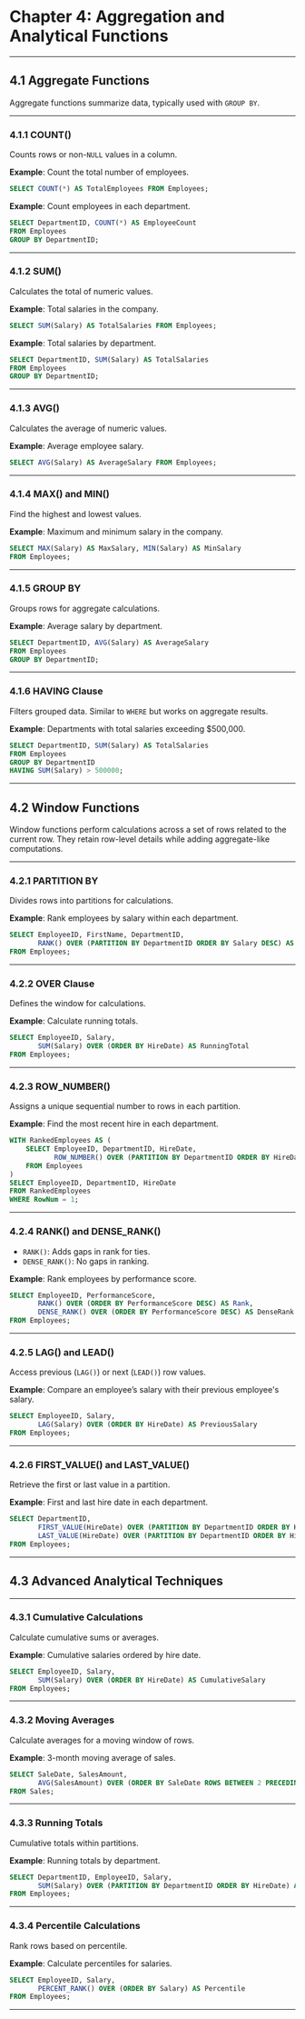 # **Chapter 4: Aggregation and Analytical Functions**
---

## **4.1 Aggregate Functions**

Aggregate functions summarize data, typically used with `GROUP BY`.

---

### **4.1.1 COUNT()**

Counts rows or non-`NULL` values in a column.

**Example**: Count the total number of employees.
```sql
SELECT COUNT(*) AS TotalEmployees FROM Employees;
```

**Example**: Count employees in each department.
```sql
SELECT DepartmentID, COUNT(*) AS EmployeeCount
FROM Employees
GROUP BY DepartmentID;
```

---

### **4.1.2 SUM()**

Calculates the total of numeric values.

**Example**: Total salaries in the company.
```sql
SELECT SUM(Salary) AS TotalSalaries FROM Employees;
```

**Example**: Total salaries by department.
```sql
SELECT DepartmentID, SUM(Salary) AS TotalSalaries
FROM Employees
GROUP BY DepartmentID;
```

---

### **4.1.3 AVG()**

Calculates the average of numeric values.

**Example**: Average employee salary.
```sql
SELECT AVG(Salary) AS AverageSalary FROM Employees;
```

---

### **4.1.4 MAX() and MIN()**

Find the highest and lowest values.

**Example**: Maximum and minimum salary in the company.
```sql
SELECT MAX(Salary) AS MaxSalary, MIN(Salary) AS MinSalary
FROM Employees;
```

---

### **4.1.5 GROUP BY**

Groups rows for aggregate calculations.

**Example**: Average salary by department.
```sql
SELECT DepartmentID, AVG(Salary) AS AverageSalary
FROM Employees
GROUP BY DepartmentID;
```

---

### **4.1.6 HAVING Clause**

Filters grouped data. Similar to `WHERE` but works on aggregate results.

**Example**: Departments with total salaries exceeding $500,000.
```sql
SELECT DepartmentID, SUM(Salary) AS TotalSalaries
FROM Employees
GROUP BY DepartmentID
HAVING SUM(Salary) > 500000;
```

---

## **4.2 Window Functions**

Window functions perform calculations across a set of rows related to the current row. They retain row-level details while adding aggregate-like computations.

---

### **4.2.1 PARTITION BY**

Divides rows into partitions for calculations.

**Example**: Rank employees by salary within each department.
```sql
SELECT EmployeeID, FirstName, DepartmentID, 
       RANK() OVER (PARTITION BY DepartmentID ORDER BY Salary DESC) AS Rank
FROM Employees;
```

---

### **4.2.2 OVER Clause**

Defines the window for calculations.

**Example**: Calculate running totals.
```sql
SELECT EmployeeID, Salary, 
       SUM(Salary) OVER (ORDER BY HireDate) AS RunningTotal
FROM Employees;
```

---

### **4.2.3 ROW_NUMBER()**

Assigns a unique sequential number to rows in each partition.

**Example**: Find the most recent hire in each department.
```sql
WITH RankedEmployees AS (
    SELECT EmployeeID, DepartmentID, HireDate, 
           ROW_NUMBER() OVER (PARTITION BY DepartmentID ORDER BY HireDate DESC) AS RowNum
    FROM Employees
)
SELECT EmployeeID, DepartmentID, HireDate
FROM RankedEmployees
WHERE RowNum = 1;
```

---

### **4.2.4 RANK() and DENSE_RANK()**

- `RANK()`: Adds gaps in rank for ties.
- `DENSE_RANK()`: No gaps in ranking.

**Example**: Rank employees by performance score.
```sql
SELECT EmployeeID, PerformanceScore, 
       RANK() OVER (ORDER BY PerformanceScore DESC) AS Rank,
       DENSE_RANK() OVER (ORDER BY PerformanceScore DESC) AS DenseRank
FROM Employees;
```

---

### **4.2.5 LAG() and LEAD()**

Access previous (`LAG()`) or next (`LEAD()`) row values.

**Example**: Compare an employee’s salary with their previous employee's salary.
```sql
SELECT EmployeeID, Salary, 
       LAG(Salary) OVER (ORDER BY HireDate) AS PreviousSalary
FROM Employees;
```

---

### **4.2.6 FIRST_VALUE() and LAST_VALUE()**

Retrieve the first or last value in a partition.

**Example**: First and last hire date in each department.
```sql
SELECT DepartmentID, 
       FIRST_VALUE(HireDate) OVER (PARTITION BY DepartmentID ORDER BY HireDate) AS FirstHireDate,
       LAST_VALUE(HireDate) OVER (PARTITION BY DepartmentID ORDER BY HireDate ROWS BETWEEN UNBOUNDED PRECEDING AND UNBOUNDED FOLLOWING) AS LastHireDate
FROM Employees;
```

---

## **4.3 Advanced Analytical Techniques**

---

### **4.3.1 Cumulative Calculations**

Calculate cumulative sums or averages.

**Example**: Cumulative salaries ordered by hire date.
```sql
SELECT EmployeeID, Salary, 
       SUM(Salary) OVER (ORDER BY HireDate) AS CumulativeSalary
FROM Employees;
```

---

### **4.3.2 Moving Averages**

Calculate averages for a moving window of rows.

**Example**: 3-month moving average of sales.
```sql
SELECT SaleDate, SalesAmount, 
       AVG(SalesAmount) OVER (ORDER BY SaleDate ROWS BETWEEN 2 PRECEDING AND CURRENT ROW) AS MovingAvg
FROM Sales;
```

---

### **4.3.3 Running Totals**

Cumulative totals within partitions.

**Example**: Running totals by department.
```sql
SELECT DepartmentID, EmployeeID, Salary, 
       SUM(Salary) OVER (PARTITION BY DepartmentID ORDER BY HireDate) AS RunningTotal
FROM Employees;
```

---

### **4.3.4 Percentile Calculations**

Rank rows based on percentile.

**Example**: Calculate percentiles for salaries.
```sql
SELECT EmployeeID, Salary, 
       PERCENT_RANK() OVER (ORDER BY Salary) AS Percentile
FROM Employees;
```

---
